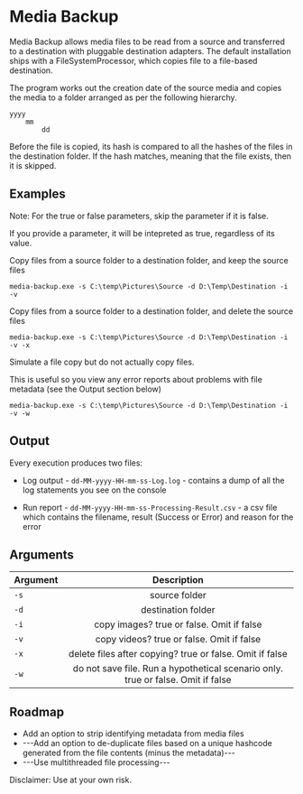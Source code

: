 # Media Backup

Media Backup allows media files to be read from a source and transferred to a destination with pluggable destination adapters.
The default installation ships with a FileSystemProcessor, which copies file to a file-based destination.

The program works out the creation date of the source media and copies the media to a folder arranged as per the following hierarchy.
```
yyyy
	mm
		dd
```

Before the file is copied, its hash is compared to all the hashes of the files in the destination folder.
If the hash matches, meaning that the file exists, then it is skipped.

## Examples

Note: For the true or false parameters, skip the parameter if it is false. 

If you provide a parameter, it will be intepreted as true, regardless of its value.

Copy files from a source folder to a destination folder, and keep the source files
```
media-backup.exe -s C:\temp\Pictures\Source -d D:\Temp\Destination -i -v 
```

Copy files from a source folder to a destination folder, and delete the source files

```
media-backup.exe -s C:\temp\Pictures\Source -d D:\Temp\Destination -i -v -x
```

Simulate a file copy but do not actually copy files. 

This is useful so you view any error reports about problems with file metadata (see the Output section below)
```
media-backup.exe -s C:\temp\Pictures\Source -d D:\Temp\Destination -i -v -w
```

## Output
Every execution produces two files:

* Log output - `dd-MM-yyyy-HH-mm-ss-Log.log` - contains a dump of all the log statements you see on the console

* Run report - `dd-MM-yyyy-HH-mm-ss-Processing-Result.csv` - a csv file which contains the filename, result (Success or Error) and reason for the error

## Arguments
| Argument        | Description |
| ------------- |:-------------:|
| `-s`          | source folder  |
| `-d`          | destination folder |
| `-i`          | copy images? true or false. Omit if false |
| `-v`          | copy videos? true or false. Omit if false |
| `-x`		    | delete files after copying? true or false. Omit if false |
| `-w`			| do not save file. Run a hypothetical scenario only. true or false. Omit if false |

## Roadmap

* Add an option to strip identifying metadata from media files
* ---Add an option to de-duplicate files based on a unique hashcode generated from the file contents (minus the metadata)---
* ---Use multithreaded file processing---

Disclaimer: Use at your own risk.